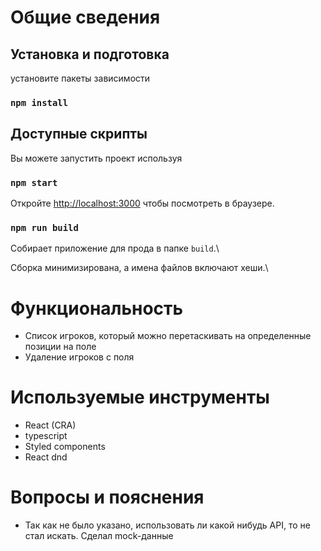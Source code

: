 # Общие сведения

## Установка и подготовка

установите пакеты зависимости

### `npm install`

## Доступные скрипты

Вы можете запустить проект используя

### `npm start`

Откройте [http://localhost:3000](http://localhost:3000) чтобы посмотреть в браузере.

### `npm run build`

Собирает приложение для прода в папке `build`.\

Сборка минимизирована, а имена файлов включают хеши.\

# Функциональность

- Список игроков, который можно перетаскивать на определенные позиции на поле
- Удаление игроков с поля

# Используемые инструменты

- React (CRA)
- typescript
- Styled components
- React dnd

# Вопросы и пояснения

- Так как не было указано, использовать ли какой нибудь API, то не стал искать. Сделал mock-данные
